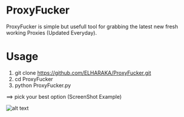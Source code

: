 # ProxyFucker
ProxyFucker is simple but usefull tool for grabbing the latest new fresh working Proxies (Updated Everyday).

# Usage
1. git clone https://github.com/ELHARAKA/ProxyFucker.git
2. cd ProxyFucker
3. python ProxyFucker.py

==> pick your best option (ScreenShot Example)

![alt text](https://i.imgur.com/wqaSMpD.png)
